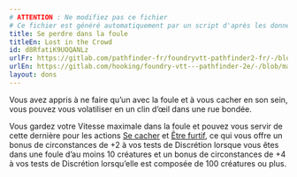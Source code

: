 ```yaml
---
# ATTENTION : Ne modifiez pas ce fichier
# Ce fichier est généré automatiquement par un script d'après les données du module Foundry VTT officiel et de sa traduction
title: Se perdre dans la foule
titleEn: Lost in the Crowd
id: d8RfatiK9UOQANLz
urlFr: https://gitlab.com/pathfinder-fr/foundryvtt-pathfinder2-fr/-/blob/master/data/feats/d8RfatiK9UOQANLz.htm
urlEn: https://gitlab.com/hooking/foundry-vtt---pathfinder-2e/-/blob/master/packs/data/feats.db/lost-in-the-crowd.json
layout: dons
---
```

Vous avez appris à ne faire qu’un avec la foule et à vous cacher en son sein, vous pouvez vous volatiliser en un clin d’œil dans une rue bondée.

Vous gardez votre Vitesse maximale dans la foule et pouvez vous servir de cette dernière pour les actions [Se cacher](../actions/se-cacher.md) et [Être furtif](../actions/être-furtif.md), ce qui vous offre un bonus de circonstances de +2 à vos tests de Discrétion lorsque vous êtes dans une foule d’au moins 10 créatures et un bonus de circonstances de +4 à vos tests de Discrétion lorsqu’elle est composée de 100 créatures ou plus.

